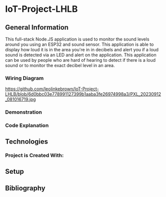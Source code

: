 # IoT-Project-LHLB



## General Information

This full-stack Node.JS application is used to monitor the sound levels around you using an ESP32 and sound sensor. This application is able to display how loud it is in the area you're in in decibels and alert you if a loud sound is detected via an LED and alert on the application. This application can be used by people who are hard of hearing to detect if there is a loud sound or to monitor the exact decibel level in an area.

### Wiring Diagram

https://github.com/leolinkebrown/IoT-Project-LHLB/blob/6d0bbc03e778991127399b1aaba3fe26974998a3/PXL_20230912_081016719.jpg 

### Demonstration



### Code Explanation



## Technologies

### Project is Created With:



## Setup



## Bibliography


